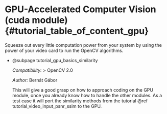 GPU-Accelerated Computer Vision (cuda module) {#tutorial_table_of_content_gpu}
=============================================

Squeeze out every little computation power from your system by using the power of your video card to
run the OpenCV algorithms.

-   @subpage tutorial_gpu_basics_similarity

    *Compatibility:* \> OpenCV 2.0

    *Author:* Bernát Gábor

    This will give a good grasp on how to approach coding on the GPU module, once you already know
    how to handle the other modules. As a test case it will port the similarity methods from the
    tutorial @ref tutorial_video_input_psnr_ssim to the GPU.
